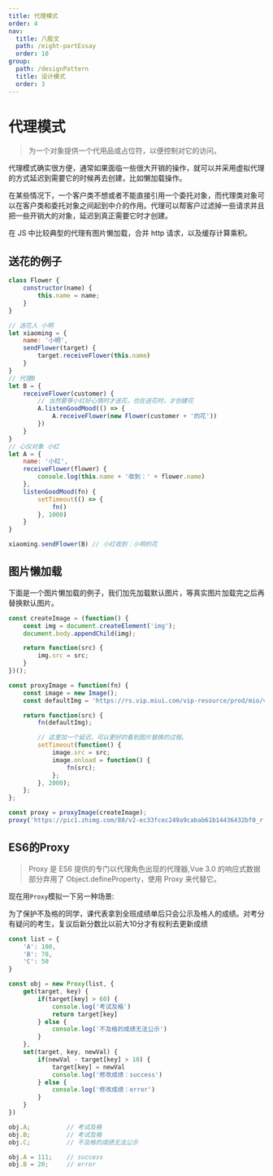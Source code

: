 ```yaml
---
title: 代理模式
order: 4
nav:
  title: 八股文
  path: /eight-partEssay
  order: 10
group:
  path: /designPattern
  title: 设计模式
  order: 3
---
```


代理模式
===

> 为一个对象提供一个代用品或占位符，以便控制对它的访问。

代理模式确实很方便，通常如果面临一些很大开销的操作，就可以并采用虚拟代理的方式延迟到需要它的时候再去创建，比如懒加载操作。

在某些情况下，一个客户类不想或者不能直接引用一个委托对象，而代理类对象可以在客户类和委托对象之间起到中介的作用。代理可以帮客户过滤掉一些请求并且把一些开销大的对象，延迟到真正需要它时才创建。


在 JS 中比较典型的代理有图片懒加载，合并 http 请求，以及缓存计算乘积。

## 送花的例子

```js
class Flower {
    constructor(name) {
        this.name = name;
    }
}

// 送花人 小明
let xiaoming = {
    name: '小明',
    sendFlower(target) {
        target.receiveFlower(this.name)
    }
}
// 代理B
let B = {
    receiveFlower(customer) {
        // 当然要等小红好心情时才送花，也在送花时，才创建花
        A.listenGoodMood(() => {
            A.receiveFlower(new Flower(customer + '的花'))
        })
    } 
}
// 心仪对象 小红
let A = {
    name: '小红',
    receiveFlower(flower) {
        console.log(this.name + '收到：' + flower.name)
    },
    listenGoodMood(fn) {
        setTimeout(() => {
            fn()
        }, 1000)
    }
}

xiaoming.sendFlower(B) // 小红收到：小明的花
```

## 图片懒加载

下面是一个图片懒加载的例子，我们加先加载默认图片，等真实图片加载完之后再替换默认图片。

```js
const createImage = (function() {
    const img = document.createElement('img');
    document.body.appendChild(img);

    return function(src) {
        img.src = src;
    }
})();

const proxyImage = function(fn) {
    const image = new Image();
    const defaultImg = 'https://rs.vip.miui.com/vip-resource/prod/mio/v136/static/media/lazyLoad.a10ffbd7.png';

    return function(src) {
        fn(defaultImg);

        // 这里加一个延迟，可以更好的看到图片替换的过程。
        setTimeout(function() {
            image.src = src;
            image.onload = function() {
                fn(src);
            };
        }, 2000);
    };
};

const proxy = proxyImage(createImage);
proxy('https://pic1.zhimg.com/80/v2-ec33fcec249a9cabab61b14436432bf0_r.jpg');
```

## ES6的Proxy

> Proxy 是 ES6 提供的专门以代理角色出现的代理器,Vue 3.0 的响应式数据部分弃用了 Object.defineProperty，使用 Proxy 来代替它。

现在用`Proxy`模拟一下另一种场景: 

为了保护不及格的同学，课代表拿到全班成绩单后只会公示及格人的成绩。对考分有疑问的考生，复议后新分数比以前大10分才有权利去更新成绩

```js
const list = {
    'A': 100,
    'B': 70,
    'C': 50
}

const obj = new Proxy(list, {
    get(target, key) {
        if(target[key] > 60) {
            console.log('考试及格')
            return target[key]
        } else {
            console.log('不及格的成绩无法公示')
        }
    },
    set(target, key, newVal) {
        if(newVal - target[key] > 10) {
            target[key] = newVal
            console.log('修改成绩：success')
        } else {
            console.log('修改成绩：error')
        }
    }
})

obj.A;          // 考试及格
obj.B;          // 考试及格
obj.C;          // 不及格的成绩无法公示

obj.A = 111;    // success
obj.B = 20;     // error
```
